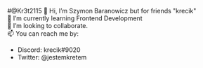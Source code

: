 #@Kr3t2115
👋 Hi, I’m Szymon Baranowicz but for friends "krecik" \
🌱 I’m currently learning Frontend Development \
💞️ I’m looking to collaborate. \
📫 You can reach me by:
 - Discord: krecik#9020
 - Twitter: @jestemkretem

<!---
Kr3t2115/Kr3t2115 is a ✨ special ✨ repository because its `README.md` (this file) appears on your GitHub profile.
You can click the Preview link to take a look at your changes.
--->
